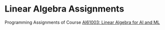 # Linear Algebra Assignments
Programming Assignments of Course [AI61003: Linear Algebra for AI and ML](http://www.ai.iitkgp.ac.in/Courses/course/?Subject_ID=AI61003&year=2020&semester=AUTUMN)
